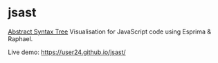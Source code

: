 jsast
=====

[Abstract Syntax Tree](https://en.wikipedia.org/wiki/Abstract_syntax_tree) Visualisation for JavaScript code using Esprima & Raphael. 

Live demo: https://user24.github.io/jsast/
